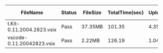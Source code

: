  | FileName                  | Status | FileSize | TotalTime(sec) | Upload(sec) | Submit(sec) | SignWait(sec) | Retry Count | 
 |---------------------------|--------|----------|----------------|-------------|-------------|---------------|-------------|
 | t.Kit-0.11.2004.2823.vsix | Pass   | 37.35MB  | 101.35         | 4.35        | 0.26        | 96.68         | 0           | 
 | vscode-0.11.20042823.vsix | Pass   | 2.22MB   | 126.19         | 1.04        | 0.3         | 121.53        | 0           | 
